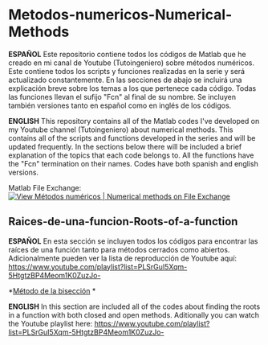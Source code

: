 # Metodos-numericos-Numerical-Methods
**ESPAÑOL**
Este repositorio contiene todos los códigos de Matlab que he creado en mi canal de Youtube (Tutoingeniero) sobre métodos numéricos. Este contiene todos los scripts y funciones realizadas en la serie y será actualizado constantemente. En las secciones de abajo se incluirá una explicación breve sobre los temas a los que pertenece cada código. Todas las funciones llevan el sufijo "Fcn" al final de su nombre. Se incluyen también versiones tanto en español como en inglés de los códigos.

**ENGLISH**
This repository contains all of the Matlab codes I've developed on my Youtube channel (Tutoingeniero) about numerical methods. This contains all of the scripts and functions developed in the series and will be updated frequently. In the sections below there will be included a brief explanation of the topics that each code belongs to. All the functions have the "Fcn" termination on their names. Codes have both spanish and english versions.

Matlab File Exchange: [![View Métodos numéricos | Numerical methods on File Exchange](https://www.mathworks.com/matlabcentral/images/matlab-file-exchange.svg)](https://www.mathworks.com/matlabcentral/fileexchange/77031-metodos-numericos-numerical-methods)

## Raices-de-una-funcion-Roots-of-a-function
**ESPAÑOL**
En esta sección se incluyen todos los códigos para encontrar las raíces de una función tanto para métodos cerrados como abiertos. Adicionalmente pueden ver la lista de reproducción de Youtube aquí: https://www.youtube.com/playlist?list=PLSrGuI5Xqm-5HtgtzBP4Meom1K0ZuzJo-

*[Método de la bisección](https://github.com/RolaValdez/Metodos-numericos-Numerical-Methods/blob/master/BiseccionFcn.m)
*

**ENGLISH**
In this section are included all of the codes about finding the roots in a function with both closed and open methods. Aditionally you can watch the Youtube playlist here: https://www.youtube.com/playlist?list=PLSrGuI5Xqm-5HtgtzBP4Meom1K0ZuzJo-
